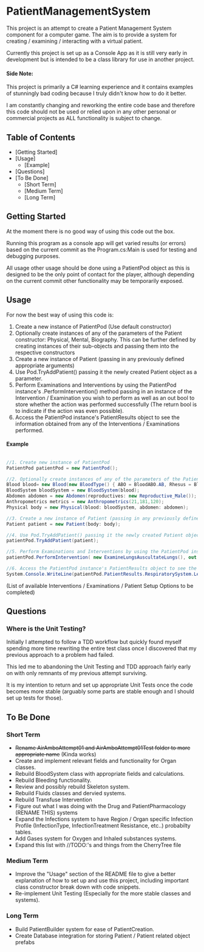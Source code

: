 # PatientManagementSystem
This project is an attempt to create a Patient Management System component for a computer game. 
The aim is to provide a system for creating / examining / interacting with a virtual patient.

Currently this project is set up as a Console App as it is still very early in development but is intended to be a class library for use in another project.

#### Side Note:
This project is primarily a C# learning experience and it contains examples of stunningly bad coding because I truly didn't know how to do it better.

I am constantly changing and reworking the entire code base and therefore this code should not be used or relied upon in any other personal or commercial projects as ALL functionality is subject to change.

## Table of Contents
- [Getting Started] 
- [Usage]
  - [Example]
- [Questions]
- [To Be Done]
  - [Short Term]
  - [Medium Term]
  - [Long Term]


## Getting Started
At the moment there is no good way of using this code out the box.

Running this program as a console app will get varied results (or errors) based on the current commit as the Program.cs:Main is used for testing and debugging purposes.

All usage other usage should be done using a PatientPod object as this is designed to be the only point of contact for the player, although depending on the current commit other functionality may be temporarily exposed.

## Usage
For now the best way of using this code is:

1. Create a new instance of PatientPod (Use default constructor)
2. Optionally create instances of any of the parameters of the Patient constructor: Physical, Mental, Biography. 
	This can be further defined by creating instances of their sub-objects and passing them into the respective constructors
3. Create a new instance of Patient (passing in any previously defined appropriate arguments)
4. Use Pod.TryAddPatient() passing it the newly created Patient object as a parameter.
5. Perform Examinations and Interventions by using the PatientPod instance's .PerformIntervention() method passing in an instance of the Intervention / Examination you wish to perform as well as an out bool to store whether the action was performed successfully (The return bool is to indicate if the action was even possible).
6. Access the PatientPod instance's PatientResults object to see the information obtained from any of the Interventions / Examinations performed.

#### Example
```cs

//1. Create new instance of PatientPod
PatientPod patientPod = new PatientPod();

//2. Optionally create instances of any of the parameters of the Patient 
Blood blood= new Blood(new BloodType() { ABO = BloodABO.AB, Rhesus = BloodRhesus.Positive });
BloodSystem bloodSystem = new BloodSystem(blood);
Abdomen abdomen = new Abdomen(reproductives: new Reproductive_Male());
Anthropometrics metrics = new Anthropometrics(21,181,120);
Physical body = new Physical(blood: bloodSystem, abdomen: abdomen);

//3. Create a new instance of Patient (passing in any previously defined appropriate arguments)
Patient patient = new Patient(body: body);

//4. Use Pod.TryAddPatient() passing it the newly created Patient object as a parameter. 
patientPod.TryAddPatient(patient);

//5. Perform Examinations and Interventions by using the PatientPod instance's .PerformIntervention()
patientPod.PerformIntervention( new ExamineLungsAuscultateLungs(), out bool _);

//6. Access the PatientPod instance's PatientResults object to see the information obtained from any of the Interventions / Examinations performed.
System.Console.WriteLine(patientPod.PatientResults.RespiratorySystem.LeftLung.BreathSounds[LungLobeLocation.Upper]); //Not the best example but currently works.

```

(List of available Interventions / Examinations / Patient Setup Options to be completed)

## Questions

### Where is the Unit Testing?
Initially I attempted to follow a TDD workflow but quickly found myself spending more time rewriting the entire test class once I discovered that my previous approach to a problem had failed.

This led me to abandoning the Unit Testing and TDD approach fairly early on with only remnants of my previous attempt surviving.

It is my intention to return and set up appropriate Unit Tests once the code becomes more stable (arguably some parts are stable enough and I should set up tests for those).


## To Be Done
### Short Term
- ~~Rename AirAmboAttempt01 and AirAmboAttempt01Test folder to more appropriate name~~ (Kinda works)
- Create and implement relevant fields and functionality for Organ classes.
- Rebuild BloodSystem class with appropriate fields and calculations.
- Rebuild Bleeding functionality.
- Review and possibly rebuild Skeleton system.
- Rebuild Fluids classes and dervied systems.
- Rebuild Transfuse Intervention
- Figure out what I was doing with the Drug and PatientPharmacology (RENAME THIS) systems
- Expand the Infections system to have Region / Organ specific Infection Profile (InfectionType, InfectionTreatment Resistance, etc..) probabilty tables.
- Add Gases system for Oxygen and Inhaled substances systems.
- Expand this list with //TODO:'s and things from the CherryTree file

### Medium Term
- Improve the "Usage" section of the README file to give a better explanation of how to set up and use this project, including important class constructor break down with code snippets.
- Re-implement Unit Testing (Especially for the more stable classes and systems).

### Long Term
- Build PatientBuilder system for ease of PatientCreation.
- Create Database integration for storing Patient / Patient related object prefabs